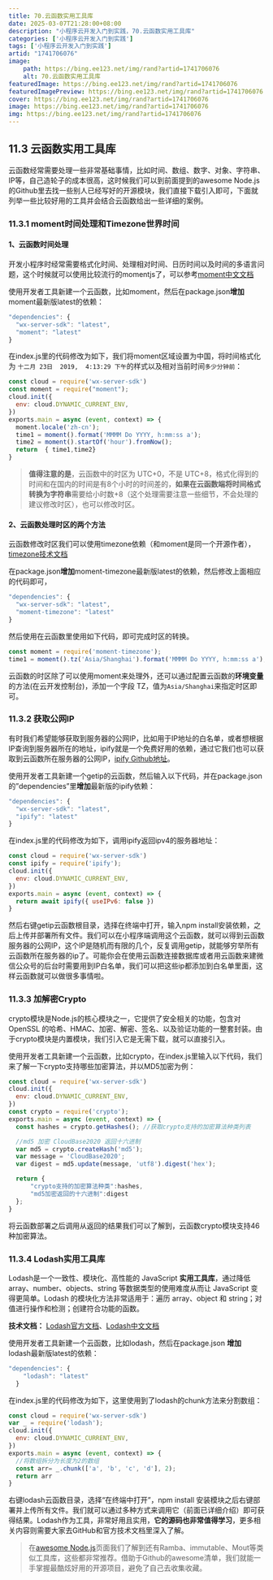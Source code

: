 ```yaml
---
title: 70.云函数实用工具库
date: 2025-03-07T21:28:00+08:00
description: "小程序云开发入门到实践，70.云函数实用工具库"
categories: ['小程序云开发入门到实践']
tags: ['小程序云开发入门到实践']
artid: "1741706076"
image:
    path: https://bing.ee123.net/img/rand?artid=1741706076
    alt: 70.云函数实用工具库
featuredImage: https://bing.ee123.net/img/rand?artid=1741706076
featuredImagePreview: https://bing.ee123.net/img/rand?artid=1741706076
cover: https://bing.ee123.net/img/rand?artid=1741706076
image: https://bing.ee123.net/img/rand?artid=1741706076
img: https://bing.ee123.net/img/rand?artid=1741706076
---
```


## 11.3 云函数实用工具库
云函数经常需要处理一些非常基础事情，比如时间、数组、数字、对象、字符串、IP等，自己造轮子的成本很高，这时候我们可以到前面提到的awesome Node.js的Github里去找一些别人已经写好的开源模块，我们直接下载引入即可，下面就列举一些比较好用的工具并会结合云函数给出一些详细的案例。
### 11.3.1 moment时间处理和Timezone世界时间
#### 1、云函数时间处理
开发小程序时经常需要格式化时间、处理相对时间、日历时间以及时间的多语言问题，这个时候就可以使用比较流行的momentjs了，可以参考[moment中文文档](http://momentjs.cn/)

使用开发者工具新建一个云函数，比如moment，然后在package.json**增加**moment最新版latest的依赖：
```javascript
"dependencies": {
  "wx-server-sdk": "latest",
  "moment": "latest"
}
```
在index.js里的代码修改为如下，我们将moment区域设置为中国，将时间格式化为 `十二月 23日  2019,  4:13:29 下午`的样式以及相对当前时间`多少分钟前`：
```javascript
const cloud = require('wx-server-sdk')
const moment = require("moment");
cloud.init({
  env: cloud.DYNAMIC_CURRENT_ENV,
})
exports.main = async (event, context) => {
  moment.locale('zh-cn');
  time1 = moment().format('MMMM Do YYYY, h:mm:ss a');
  time2 = moment().startOf('hour').fromNow();
  return  { time1,time2}
}
```
>**值得注意的是**，云函数中的时区为 UTC+0，不是 UTC+8，格式化得到的时间和在国内的时间是有8个小时的时间差的，**如果在云函数端将时间格式转换为字符串**需要给小时数+8（这个处理需要注意一些细节，不会处理的建议修改时区），也可以修改时区。

#### 2、云函数处理时区的两个方法
云函数修改时区我们可以使用timezone依赖（和moment是同一个开源作者），[timezone技术文档](https://momentjs.com/timezone/)

在package.json**增加**moment-timezone最新版latest的依赖，然后修改上面相应的代码即可，
```javascript
"dependencies": {
  "wx-server-sdk": "latest",
  "moment-timezone": "latest"
}
```
然后使用在云函数里使用如下代码，即可完成时区的转换。
```javascript
const moment = require('moment-timezone');
time1 = moment().tz('Asia/Shanghai').format('MMMM Do YYYY, h:mm:ss a');
```
云函数的时区除了可以使用moment来处理外，还可以通过配置云函数的**环境变量**的方法(在云开发控制台)，添加一个字段 TZ，值为`Asia/Shanghai`来指定时区即可。

### 11.3.2 获取公网IP
有时我们希望能够获取到服务器的公网IP，比如用于IP地址的白名单，或者想根据IP查询到服务器所在的地址，ipify就是一个免费好用的依赖，通过它我们也可以获取到云函数所在服务器的公网IP，[ipify Github地址](https://github.com/sindresorhus/ipify)。

使用开发者工具新建一个getip的云函数，然后输入以下代码，并在package.json的”dependencies”里**增加**最新版的ipify依赖：
```javascript
"dependencies": {
  "wx-server-sdk": "latest",
  "ipify": "latest"
}
```
在index.js里的代码修改为如下，调用ipify返回ipv4的服务器地址：
```javascript
const cloud = require('wx-server-sdk')
const ipify = require('ipify');
cloud.init({
  env: cloud.DYNAMIC_CURRENT_ENV,
})
exports.main = async (event, context) => {
  return await ipify({ useIPv6: false })
}
```
然后右键getip云函数根目录，选择在终端中打开，输入npm install安装依赖，之后上传并部署所有文件。我们可以在小程序端调用这个云函数，就可以得到云函数服务器的公网IP，这个IP是随机而有限的几个，反复调用getip，就能够穷举所有云函数所在服务器的ip了。可能你会在使用云函数连接数据库或者用云函数来建微信公众号的后台时需要用到IP白名单，我们可以把这些ip都添加到白名单里面，这样云函数就可以做很多事情啦。

### 11.3.3 加解密Crypto
crypto模块是Node.js的核心模块之一，它提供了安全相关的功能，包含对 OpenSSL 的哈希、HMAC、加密、解密、签名、以及验证功能的一整套封装。由于crypto模块是内置模块，我们引入它是无需下载，就可以直接引入。

使用开发者工具新建一个云函数，比如crypto，在index.js里输入以下代码，我们来了解一下crypto支持哪些加密算法，并以MD5加密为例：
```javascript
const cloud = require('wx-server-sdk')
cloud.init({
  env: cloud.DYNAMIC_CURRENT_ENV,
})
const crypto = require('crypto');
exports.main = async (event, context) => {
  const hashes = crypto.getHashes(); //获取crypto支持的加密算法种类列表

  //md5 加密 CloudBase2020 返回十六进制
  var md5 = crypto.createHash('md5');
  var message = 'CloudBase2020';
  var digest = md5.update(message, 'utf8').digest('hex');   

  return {
      "crypto支持的加密算法种类":hashes,
      "md5加密返回的十六进制":digest
  };
}
```
将云函数部署之后调用从返回的结果我们可以了解到，云函数crypto模块支持46种加密算法。

### 11.3.4 Lodash实用工具库

Lodash是一个一致性、模块化、高性能的 JavaScript **实用工具库**，通过降低 array、number、objects、string 等数据类型的使用难度从而让 JavaScript 变得更简单。Lodash 的模块化方法非常适用于：遍历 array、object 和 string；对值进行操作和检测；创建符合功能的函数。

**技术文档：** [Lodash官方文档](https://lodash.com/)、[Lodash中文文档](https://www.lodashjs.com/)

使用开发者工具新建一个云函数，比如lodash，然后在package.json **增加** lodash最新版latest的依赖：
```javascript
"dependencies": {
    "lodash": "latest"
  }
```
在index.js里的代码修改为如下，这里使用到了lodash的chunk方法来分割数组：
```javascript
const cloud = require('wx-server-sdk')
var _ = require('lodash');
cloud.init({
  env: cloud.DYNAMIC_CURRENT_ENV,
})
exports.main = async (event, context) => {
  //将数组拆分为长度为2的数组
  const arr= _.chunk(['a', 'b', 'c', 'd'], 2);
  return arr
}
```
右键lodash云函数目录，选择“在终端中打开”，npm install 安装模块之后右键部署并上传所有文件。我们就可以通过多种方式来调用它（前面已详细介绍）即可获得结果。Lodash作为工具，非常好用且实用，**它的源码也非常值得学习**，更多相关内容则需要大家去GitHub和官方技术文档里深入了解。

> 在[awesome Node.js](https://github.com/sindresorhus/awesome-Node.js)页面我们了解到还有Ramba、immutable、Mout等类似工具库，这些都非常推荐。借助于Github的awesome清单，我们就能一手掌握最酷炫好用的开源项目，避免了自己去收集收藏。